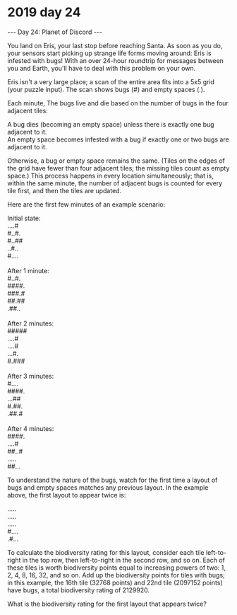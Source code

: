 # 2019 day 24

--- Day 24: Planet of Discord ---

You land on Eris, your last stop before reaching Santa.  As soon as you do, your sensors start picking up strange life forms moving around: Eris is infested with bugs! With an over 24-hour roundtrip for messages between you and Earth, you'll have to deal with this problem on your own.



Eris isn't a very large place; a scan of the entire area fits into a 5x5 grid (your puzzle input). The scan shows bugs (#) and empty spaces (.).



Each minute, The bugs live and die based on the number of bugs in the four adjacent tiles:



A bug dies (becoming an empty space) unless there is exactly one bug adjacent to it.\
An empty space becomes infested with a bug if exactly one or two bugs are adjacent to it.



Otherwise, a bug or empty space remains the same.  (Tiles on the edges of the grid have fewer than four adjacent tiles; the missing tiles count as empty space.) This process happens in every location simultaneously; that is, within the same minute, the number of adjacent bugs is counted for every tile first, and then the tiles are updated.



Here are the first few minutes of an example scenario:



Initial state:\
....#\
#..#.\
#..##\
..#..\
#....\
\
After 1 minute:\
#..#.\
####.\
###.#\
##.##\
.##..\
\
After 2 minutes:\
#####\
....#\
....#\
...#.\
#.###\
\
After 3 minutes:\
#....\
####.\
...##\
#.##.\
.##.#\
\
After 4 minutes:\
####.\
....#\
##..#\
.....\
##...



To understand the nature of the bugs, watch for the first time a layout of bugs and empty spaces matches any previous layout. In the example above, the first layout to appear twice is:



.....\
.....\
.....\
#....\
.#...



To calculate the biodiversity rating for this layout, consider each tile left-to-right in the top row, then left-to-right in the second row, and so on. Each of these tiles is worth biodiversity points equal to increasing powers of two: 1, 2, 4, 8, 16, 32, and so on.  Add up the biodiversity points for tiles with bugs; in this example, the 16th tile (32768 points) and 22nd tile (2097152 points) have bugs, a total biodiversity rating of 2129920.



What is the biodiversity rating for the first layout that appears twice?



